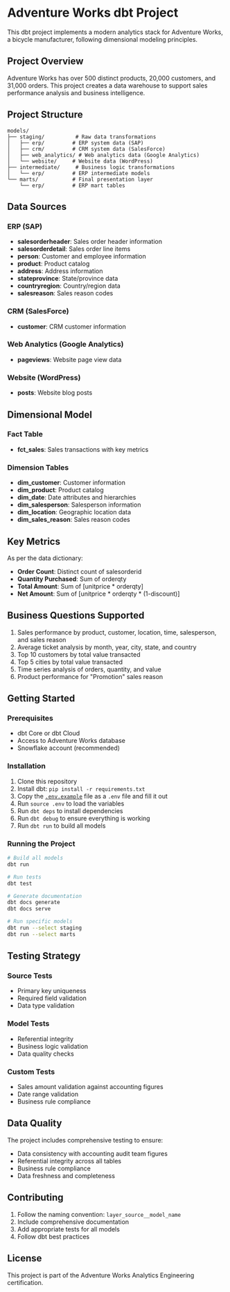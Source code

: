 # Adventure Works dbt Project

This dbt project implements a modern analytics stack for Adventure Works, a bicycle manufacturer, following dimensional modeling principles.

## Project Overview

Adventure Works has over 500 distinct products, 20,000 customers, and 31,000 orders. This project creates a data warehouse to support sales performance analysis and business intelligence.

## Project Structure

```
models/
├── staging/          # Raw data transformations
│   ├── erp/         # ERP system data (SAP)
│   ├── crm/         # CRM system data (SalesForce)
│   ├── web_analytics/ # Web analytics data (Google Analytics)
│   └── website/     # Website data (WordPress)
├── intermediate/     # Business logic transformations
│   └── erp/         # ERP intermediate models
└── marts/           # Final presentation layer
    └── erp/         # ERP mart tables
```

## Data Sources

### ERP (SAP)
- **salesorderheader**: Sales order header information
- **salesorderdetail**: Sales order line items
- **person**: Customer and employee information
- **product**: Product catalog
- **address**: Address information
- **stateprovince**: State/province data
- **countryregion**: Country/region data
- **salesreason**: Sales reason codes

### CRM (SalesForce)
- **customer**: CRM customer information

### Web Analytics (Google Analytics)
- **pageviews**: Website page view data

### Website (WordPress)
- **posts**: Website blog posts

## Dimensional Model

### Fact Table
- **fct_sales**: Sales transactions with key metrics

### Dimension Tables
- **dim_customer**: Customer information
- **dim_product**: Product catalog
- **dim_date**: Date attributes and hierarchies
- **dim_salesperson**: Salesperson information
- **dim_location**: Geographic location data
- **dim_sales_reason**: Sales reason codes

## Key Metrics

As per the data dictionary:
- **Order Count**: Distinct count of salesorderid
- **Quantity Purchased**: Sum of orderqty
- **Total Amount**: Sum of [unitprice * orderqty]
- **Net Amount**: Sum of [unitprice * orderqty * (1-discount)]

## Business Questions Supported

1. Sales performance by product, customer, location, time, salesperson, and sales reason
2. Average ticket analysis by month, year, city, state, and country
3. Top 10 customers by total value transacted
4. Top 5 cities by total value transacted
5. Time series analysis of orders, quantity, and value
6. Product performance for "Promotion" sales reason

## Getting Started

### Prerequisites
- dbt Core or dbt Cloud
- Access to Adventure Works database
- Snowflake account (recommended)

### Installation
1. Clone this repository
1. Install dbt: `pip install -r requirements.txt`
1. Copy the [`.env.example`](.env.example) file as a `.env` file and fill it out
1. Run `source .env` to load the variables
1. Run `dbt deps` to install dependencies
1. Run `dbt debug` to ensure everything is working
1. Run `dbt run` to build all models

### Running the Project
```bash
# Build all models
dbt run

# Run tests
dbt test

# Generate documentation
dbt docs generate
dbt docs serve

# Run specific models
dbt run --select staging
dbt run --select marts
```

## Testing Strategy

### Source Tests
- Primary key uniqueness
- Required field validation
- Data type validation

### Model Tests
- Referential integrity
- Business logic validation
- Data quality checks

### Custom Tests
- Sales amount validation against accounting figures
- Date range validation
- Business rule compliance

## Data Quality

The project includes comprehensive testing to ensure:
- Data consistency with accounting audit team figures
- Referential integrity across all tables
- Business rule compliance
- Data freshness and completeness

## Contributing

1. Follow the naming convention: `layer_source__model_name`
2. Include comprehensive documentation
3. Add appropriate tests for all models
4. Follow dbt best practices

## License

This project is part of the Adventure Works Analytics Engineering certification.
